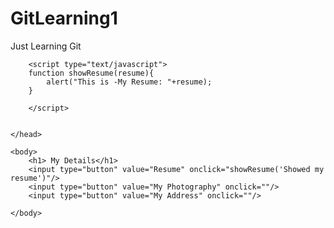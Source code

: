# GitLearning1
Just Learning Git
<DOCTYPE html>
<html>
	<head>
	
		<script type="text/javascript">
		function showResume(resume){
			alert("This is -My Resume: "+resume);
		}
		
		</script>
	
	
	</head>
	
	<body>
		<h1> My Details</h1>
		<input type="button" value="Resume" onclick="showResume('Showed my resume')"/>
		<input type="button" value="My Photography" onclick=""/>
		<input type="button" value="My Address" onclick=""/>
	
	</body>
	
</html>
	
